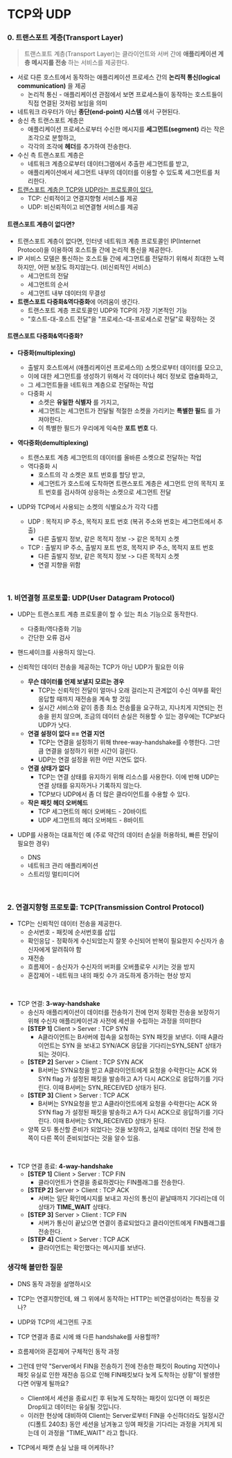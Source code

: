 # TCP와 UDP

### 0. 트랜스포트 계층(Transport Layer)

> 트랜스포트 계층(Transport Layer)는 클라이언트와 서버 간에 **애플리케이션 계층 메시지를 전송** 하는 서비스를 제공한다.

- 서로 다른 호스트에서 동작하는 애플리케이션 프로세스 간의 **논리적 통신(logical communication)** 을 제공
  - 논리적 통신 - 애플리케이션 관점에서 보면 프로세스들이 동작하는 호스트들이 직접 연결된 것처럼 보임을 의미
- 네트워크 라우터가 아닌 **종단(end-point) 시스템** 에서 구현된다.
- 송신 측 트랜스포트 계층은 
  - 애플리케이션 프로세스로부터 수신한 메시지를 **세그먼트(segment)** 라는 작은 조각으로 분할하고, 
  - 각각의 조각에 **헤더**를 추가하여 전송한다.
- 수신 측 트랜스포트 계층은
  - 네트워크 계층으로부터 데이터그램에서 추출한 세그먼트를 받고,
  - 애플리케이션에서 세그먼트 내부의 데이터를 이용할 수 있도록 세그먼트를 처리한다.
- <u>트랜스포트 계층은 TCP와 UDP라는 프로토콜이 있다.</u>
  - TCP: 신뢰적이고 연결지향형 서비스를 제공
  - UDP: 비신뢰적이고 비연결형 서비스를 제공



#### 트랜스포트 계층이 없다면?

- 트랜스포트 계층이 없다면, 인터넷 네트워크 계층 프로토콜인 IP(Internet Protocol)을 이용하여 호스트들 간에 논리적 통신을 제공한다.
- IP 서비스 모델은 통신하는 호스트들 간에 세그먼트를 전달하기 위해서 최대한 노력하지만, 어떤 보장도 하지않는다. (비신뢰적인 서비스)
  - 세그먼트의 전달
  - 세그먼트의 순서
  - 세그먼트 내부 데이터의 무결성
- **트랜스포트 다중화&역다중화**에 어려움이 생긴다.
  - 트랜스포트 계층 프로토콜인 UDP와 TCP의 가장 기본적인 기능 
  - "호스트-대-호스트 전달"을 "프로세스-대-프로세스로 전달"로 확장하는 것



#### 트랜스포트 다중화&역다중화?

- **다중화(multiplexing)** 
  - 출발지 호스트에서 (애플리케이션 프로세스의) 소켓으로부터 데이터를 모으고, 
  - 이에 대한 세그먼트를 생성하기 위해서 각 데이터나 헤더 정보로 캡슐화하고, 
  - 그 세그먼트들을 네트워크 계층으로 전달하는 작업
  - 다중화 시
    - 소켓은 **유일한 식별자** 를 가지고, 
    - 세그먼트는 세그먼트가 전달될 적절한 소켓을 가리키는 **특별한 필드** 를 가져야한다.
    - 이 특별한 필드가 우리에게 익숙한 **포트 번호** 다.
- **역다중화(demultiplexing)**
  - 트랜스포트 계층 세그먼트의 데이터를 올바른 소켓으로 전달하는 작업
  - 역다중화 시 
    - 호스트의 각 소켓은 포트 번호를 할당 받고, 
    - 세그먼트가 호스트에 도착하면 트랜스포트 계층은 세그먼트 안의 목적지 포트 번호를 검사하여 상응하는 소켓으로 세그먼트 전달

- UDP와 TCP에서 사용되는 소켓의 식별요소가 각각 다름
  - UDP : 목적지 IP 주소, 목적지 포트 번호 (복귀 주소와 번호는 세그먼트에서 추출)
    - 다른 출발지 정보, 같은 목적지 정보 -> 같은 목적지 소켓
  - TCP : 출발지 IP 주소, 출발지 포트 번호, 목적지 IP 주소, 목적지 포트 번호
    - 다른 출발지 정보, 같은 목적지 정보 -> 다른 목적지 소켓
    - 연결 지향을 위함

</br>

### 1. 비연결형 프로토콜: UDP(User Datagram Protocol)

- UDP는 트랜스포트 계층 프로토콜이 할 수 있는 최소 기능으로 동작한다.
  - 다중화/역다중화 기능
  - 간단한 오류 검사
- 핸드셰이크를 사용하지 않는다.
- 신뢰적인 데이터 전송을 제공하는 TCP가 아닌 UDP가 필요한 이유
  - **무슨 데이터를 언제 보낼지 모르는 경우**
    - TCP는 신뢰적인 전달이 얼마나 오래 걸리는지 관계없이 수신 여부를 확인응답할 때까지 재전송을 계속 할 것임
    - 실시간 서비스와 같이 종종 최소 전송률을 요구하고, 지나치게 지연되는 전송을 윈치 않으며, 조금의 데이터 손실은 허용할 수 있는 경우에는 TCP보다 UDP가 낫다.
  - **연결 설정이 없다 == 연결 지연**
    - TCP는 연결을 설정하기 위해 three-way-handshake를 수행한다. 그만큼 연결을 설정하기 위한 시간이 걸린다.
    - UDP는 연결 설정을 위한 어떤 지연도 없다.
  - **연결 상태가 없다**
    - TCP는 연결 상태를 유지하기 위해 리소스를 사용한다. 이에 반해 UDP는 연결 상태를 유지하거나 기록하지 않는다.
    - TCP보다 UDP에서 좀 더 많은 클라이언트를 수용할 수 있다.
  - **작은 패킷 헤더 오버헤드**
    - TCP 세그먼트의 헤더 오버헤드 - 20바이트
    - UDP 세그먼트의 헤더 오버헤드 - 8바이트

- UDP를 사용하는 대표적인 예 (주로 약간의 데이터 손실을 허용하되, 빠른 전달이 필요한 경우)
  - DNS
  - 네트워크 관리 애플리케이션
  - 스트리밍 멀티미디어

</br>

### 2. 연결지향형 프로토콜: TCP(Transmission Control Protocol)

- TCP는 신뢰적인 데이터 전송을 제공한다.
  - 순서번호 - 패킷에 순서번호를 삽입
  - 확인응답 - 정확하게 수신되었는지 잘못 수신되어 반복이 필요한지 수신자가 송신자에게 알려줘야 함
  - 재전송
  - 흐름제어 - 송신자가 수신자의 버퍼를 오버플로우 시키는 것을 방지
  - 혼잡제어 - 네트워크 내의 패킷 수가 과도하게 증가하는 현상 방지

</br>

- TCP 연결: **3-way-handshake**
  - 송신자 애플리케이션이 데이터를 전송하기 전에 먼저 정확한 전송을 보장하기 위해 수신자 애플리케이션과 사전에 세션을 수립하는 과정을 의미한다
  - **[STEP 1]** Client > Server : TCP SYN
    - A클라이언트는 B서버에 접속을 요청하는 SYN 패킷을 보낸다. 이때 A클라이언트는 SYN 을 보내고 SYN/ACK 응답을 기다리는SYN_SENT 상태가 되는 것이다.
  - **[STEP 2]** Server > Client : TCP SYN ACK
    - B서버는 SYN요청을 받고 A클라이언트에게 요청을 수락한다는 ACK 와 SYN flag 가 설정된 패킷을 발송하고 A가 다시 ACK으로 응답하기를 기다린다. 이때 B서버는 SYN_RECEIVED 상태가 된다.
  - **[STEP 3]** Client > Server : TCP ACK
    - B서버는 SYN요청을 받고 A클라이언트에게 요청을 수락한다는 ACK 와 SYN flag 가 설정된 패킷을 발송하고 A가 다시 ACK으로 응답하기를 기다린다. 이때 B서버는 SYN_RECEIVED 상태가 된다.
  - 양쪽 모두 통신할 준비가 되었다는 것을 보장하고, 실제로 데이터 전달 전에 한쪽이 다른 쪽이 준비되었다는 것을 알수 있음.

</br>

- TCP 연결 종료: **4-way-handshake**
  - **[STEP 1]** Client > Server : TCP FIN
    - 클라이언트가 연결을 종료하겠다는 FIN플래그를 전송한다.
  - **[STEP 2]** Server > Client : TCP ACK
    - 서버는 일단 확인메시지를 보내고 자신의 통신이 끝날때까지 기다리는데 이 상태가 **TIME_WAIT** 상태다.
  - **[STEP 3]**  Server > Client : TCP FIN
    - 서버가 통신이 끝났으면 연결이 종료되었다고 클라이언트에게 FIN플래그를 전송한다.
  - **[STEP 4]**  Client > Server : TCP ACK
    - 클라이언트는 확인했다는 메시지를 보낸다.



### 생각해 볼만한 질문

- DNS 동작 과정을 설명하시오
- TCP는 연결지향인데, 왜 그 위에서 동작하는 HTTP는 비연결성이라는 특징을 갖나?

- UDP와 TCP의 세그먼트 구조
- TCP 연결과 종료 시에 왜 다른 handshake를 사용할까?

- 흐름제어와 혼잡제어 구체적인 동작 과정

- 그런데 만약 "Server에서 FIN을 전송하기 전에 전송한 패킷이 Routing 지연이나 패킷 유실로 인한 재전송 등으로 인해 FIN패킷보다 늦게 도착하는 상황"이 발생한다면 어떻게 될까요? 
  - Client에서 세션을 종료시킨 후 뒤늦게 도착하는 패킷이 있다면 이 패킷은 Drop되고 데이터는 유실될 것입니다. 
  - 이러한 현상에 대비하여 Client는 Server로부터 FIN을 수신하더라도 일정시간(디폴트 240초) 동안 세션을 남겨놓고 잉여 패킷을 기다리는 과정을 거치게 되는데 이 과정을 "TIME_WAIT" 라고 합니다.

- TCP에서 패캣 손실 났을 때 어케하나?

